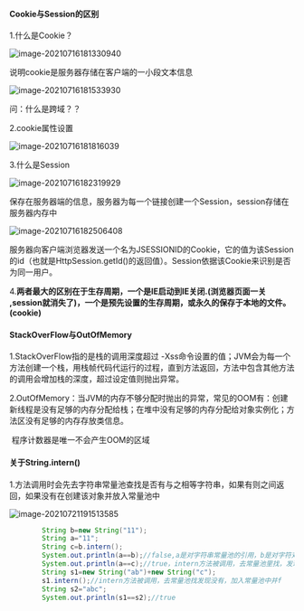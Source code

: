 #### Cookie与Session的区别

1.什么是Cookie？

![image-20210716181330940](C:\Users\661572\AppData\Roaming\Typora\typora-user-images\image-20210716181330940.png)

说明cookie是服务器存储在客户端的一小段文本信息

![image-20210716181533930](C:\Users\661572\AppData\Roaming\Typora\typora-user-images\image-20210716181533930.png)

问：什么是跨域？？

2.cookie属性设置

![image-20210716181816039](C:\Users\661572\AppData\Roaming\Typora\typora-user-images\image-20210716181816039.png)

3.什么是Session

![image-20210716182319929](C:\Users\661572\AppData\Roaming\Typora\typora-user-images\image-20210716182319929.png)

保存在服务器端的信息，服务器为每一个链接创建一个Session，session存储在服务器内存中

![image-20210716182506408](C:\Users\661572\AppData\Roaming\Typora\typora-user-images\image-20210716182506408.png)

服务器向客户端浏览器发送一个名为JSESSIONID的Cookie，它的值为该Session的id（也就是HttpSession.getId()的返回值）。Session依据该Cookie来识别是否为同一用户。

4.**两者最大的区别在于生存周期，一个是IE启动到IE关闭.(浏览器页面一关 ,session就消失了)，一个是预先设置的生存周期，或永久的保存于本地的文件。(cookie)**

#### StackOverFlow与OutOfMemory

1.StackOverFlow指的是栈的调用深度超过 -Xss命令设置的值；JVM会为每一个方法创建一个栈，用栈帧代码代运行的过程，直到方法返回，方法中包含其他方法的调用会增加栈的深度，超过设定值则抛出异常。

2.OutOfMemory：当JVM的内存不够分配时抛出的异常，常见的OOM有：创建新线程是没有足够的内存分配给栈；在堆中没有足够的内存分配给对象实例化；方法区没有足够的内存存放类信息。

​	程序计数器是唯一不会产生OOM的区域

#### 关于String.intern()

1.方法调用时会先去字符串常量池查找是否有与之相等字符串，如果有则之间返回，如果没有在创建该对象并放入常量池中

![image-20210721191513585](C:\Users\661572\AppData\Roaming\Typora\typora-user-images\image-20210721191513585.png)

```java
  	    String b=new String("11");
        String a="11";
	    String c=b.intern();
        System.out.println(a==b);//false,a是对字符串常量池的引用，b是对字符对象的引用
	    System.out.println(a==c);//true，intern方法被调用，去常量池里找，发现有，之间返回
        String s1=new String("ab")+new String("c");
        s1.intern();//intern方法被调用，去常量池找发现没有，加入常量池中并f
        String s2="abc";
        System.out.println(s1==s2);//true
```

